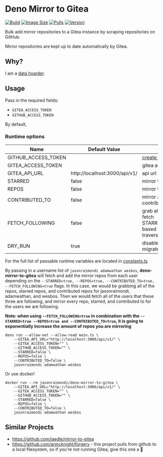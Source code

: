 # Deno Mirror to Gitea

[![Build](https://img.shields.io/docker/cloud/build/jasonraimondi/deno-mirror-to-gitea?style=flat-square)](https://hub.docker.com/r/jasonraimondi/deno-mirror-to-gitea/)
[![Image Size](https://img.shields.io/docker/image-size/jasonraimondi/deno-mirror-to-gitea?style=flat-square)](https://hub.docker.com/r/jasonraimondi/deno-mirror-to-gitea/)
[![Pulls](https://img.shields.io/docker/pulls/jasonraimondi/deno-mirror-to-gitea?style=flat-square)](https://hub.docker.com/r/jasonraimondi/deno-mirror-to-gitea/)
[![Version](https://img.shields.io/docker/v/jasonraimondi/deno-mirror-to-gitea?style=flat-square)](https://hub.docker.com/r/jasonraimondi/deno-mirror-to-gitea/)

Bulk add mirror repositories to a Gitea instance by scraping repositories on GitHub. 

Mirror repositories are kept up to date automatically by Gitea.

## Why?

I am a [data hoarder](https://www.reddit.com/r/DataHoarder/).

## Usage

Pass in the required fields:

* `GITEA_ACCESS_TOKEN`
* `GITHUB_ACCESS_TOKEN`

By default, 

### Runtime options

| Name               | Default Value                 | Description |
|--------------------|-------------------------------| ------------|
|GITHUB_ACCESS_TOKEN | <required>                    | <a href="https://github.com/settings/tokens/new?description=deno-mirror-to-gitea&scopes=public_repo" target="_blank" rel="noopener noreferrer">create a github access token</a>  |
|GITEA_ACCESS_TOKEN  | <required>                    | gitea access token |
|GITEA_API_URL       | http://localhost:3000/api/v1/ | api url |
|STARRED             | false                         | mirror the users starred repos |
|REPOS               | false                         | mirror the users public repos |
|CONTRIBUTED_TO      | false                         | mirror any repo the user has contributed to  |
|FETCH_FOLLOWING     | false                         | grab all users you are following, and fetch STARRED/CONTRIUBTED_TO/REPOS based on enabled fields, only traverses 1 depth|
|DRY_RUN             | true                          | disable sandbox/test-mode and migrate the repos|

For the full list of passable runtime variables are located in [constants.ts](./src/constants.ts)

By passing in a username list of `jasonraimondi adamwathan wesbos`, **deno-mirror-to-gitea** will fetch and add the mirror repos from each user depending on the `--STARRED=true, --REPOS=true, --CONTRIBUTED_TO=true, --FETCH_FOLLOWING=true` flags. In this case, we would be grabbing all of the repos, starred repos, and contributed repos for jasonraimondi, adamwathan, and wesbos. Then we would fetch all of the users that these three are following, and mirror every repo, starred, and contributed to for the users we are following.  

**Note: when using `--FETCH_FOLLOWING=true` in combination with the `--STARRED=true --REPOS=true and --CONTRIBUTED_TO=true`, it is going to exponentially increase the amount of repos you are mirroring**

```
deno run --allow-net --allow-read main.ts \
    --GITEA_API_URL="http://localhost:3000/api/v1/" \
    --GITEA_ACCESS_TOKEN="" \
    --GITHUB_ACCESS_TOKEN="" \
    --STARRED=false \
    --REPOS=false \
    --CONTRIBUTED_TO=false \
    jasonraimondi adamwathan wesbos 
```

Or use docker!

```
docker run --rm jasonraimondi/deno-mirror-to-gitea \
    --GITEA_API_URL="http://localhost:3000/api/v1/" \
    --GITEA_ACCESS_TOKEN="" \
    --GITHUB_ACCESS_TOKEN="" \
    --STARRED=false \
    --REPOS=false \
    --CONTRIBUTED_TO=false \
    jasonraimondi adamwathan wesbos
```

## Similar Projects

* https://github.com/jaedle/mirror-to-gitea
* https://github.com/armcknight/forgery - this project pulls from github to a local filesystem, so if you're not running Gitea, give this one a :eyes:
